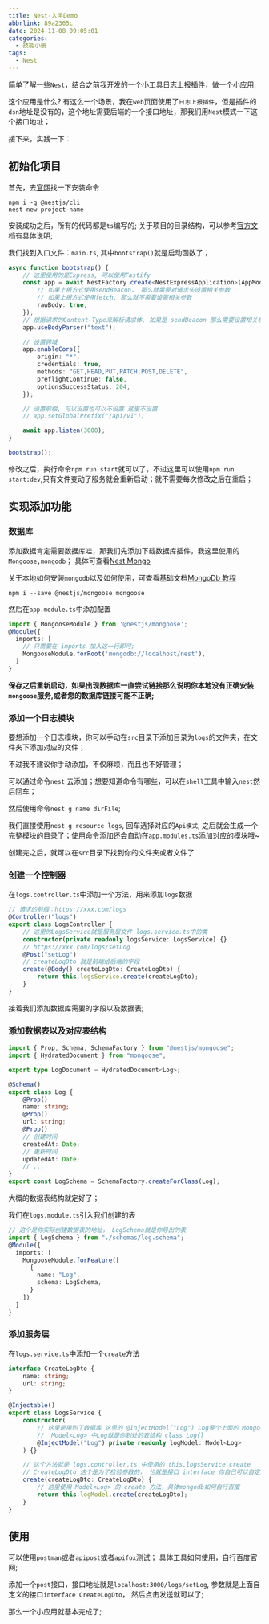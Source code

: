 ```yaml
---
title: Nest-入手Demo
abbrlink: 89a2365c
date: 2024-11-08 09:05:01
categories:
  - 技能小册
tags:
  - Nest
---
```


简单了解一些`Nest`，结合之前我开发的一个小工具[日志上报插件](https://docs.wangzevw.com/personal/log-reporting/v2.html)，做一个小应用;

这个应用是什么? 有这么一个场景，我在`web`页面使用了`日志上报插件`，但是插件的`dsn`地址是没有的，这个地址需要后端的一个接口地址，那我们用`Nest`模式一下这个接口地址；

接下来，实践一下：

## 初始化项目

首先，去[官网](https://docs.nestjs.com/)找一下安装命令

```shell
npm i -g @nestjs/cli
nest new project-name
```

安装成功之后，所有的代码都是`ts`编写的; 关于项目的目录结构，可以参考[官方文档](https://docs.nestjs.com/first-steps)有具体说明;

我们找到入口文件：`main.ts`, 其中`bootstrap()`就是启动函数了；

```ts
async function bootstrap() {
	// 这里使用的是Express, 可以使用Fastify
	const app = await NestFactory.create<NestExpressApplication>(AppModule, {
		// 如果上报方式使用sendBeacon， 那么就需要对请求头设置相关参数
		// 如果上报方式使用fetch, 那么就不需要设置相关参数
		rawBody: true,
	});
	// 根据请求的Content-Type来解析请求体, 如果是 sendBeacon 那么需要设置相关参数
	app.useBodyParser("text");

	// 设置跨域
	app.enableCors({
		origin: "*",
		credentials: true,
		methods: "GET,HEAD,PUT,PATCH,POST,DELETE",
		preflightContinue: false,
		optionsSuccessStatus: 204,
	});

	// 设置前缀, 可以设置也可以不设置 这里不设置
	// app.setGlobalPrefix("/api/v1");

	await app.listen(3000);
}

bootstrap();
```

修改之后，执行命令`npm run start`就可以了，不过这里可以使用`npm run start:dev`,只有文件变动了服务就会重新启动；就不需要每次修改之后在重启；

## 实现添加功能

### 数据库

添加数据肯定需要数据库哇，那我们先添加下载数据库插件，我这里使用的`Mongoose,mongodb`； 具体可查看[Nest Mongo](https://docs.nestjs.com/techniques/mongodb)

关于本地如何安装`mongodb`以及如何使用，可查看基础文档[MongoDb 教程](https://www.runoob.com/mongodb/mongodb-tutorial.html)

```shell
npm i --save @nestjs/mongoose mongoose
```

然后在`app.module.ts`中添加配置

```ts
import { MongooseModule } from '@nestjs/mongoose';
@Module({
  imports: [
    // 只需要在 imports 加入这一行即可;
    MongooseModule.forRoot('mongodb://localhost/nest'),
  ]
}
```

**保存之后重新启动，如果出现数据库一直尝试链接那么说明你本地没有正确安装`mongoose`服务,或者您的数据库链接可能不正确;**

### 添加一个日志模块

要想添加一个日志模块，你可以手动在`src`目录下添加目录为`logs`的文件夹，在文件夹下添加对应的文件；

不过我不建议你手动添加，不仅麻烦，而且也不好管理；

可以通过命令`nest` 去添加；想要知道命令有哪些，可以在`shell`工具中输入`nest`然后回车；

然后使用命令`nest g name dirFile`;

我们直接使用`nest g resource logs`, 回车选择对应的`Api模式`, 之后就会生成一个完整模块的目录了；使用命令添加还会自动在`app.modules.ts`添加对应的模块哦~

创建完之后，就可以在`src`目录下找到你的文件夹或者文件了

### 创建一个控制器

在`logs.controller.ts`中添加一个方法，用来添加`logs`数据

```ts
// 请求的前缀：https://xxx.com/logs
@Controller("logs")
export class LogsController {
	// 这里的LogsService就是服务层文件 logs.service.ts中的类
	constructor(private readonly logsService: LogsService) {}
	// https://xxx.com/logs/setLog
	@Post("setLog")
	// createLogDto 就是前端给后端的字段
	create(@Body() createLogDto: CreateLogDto) {
		return this.logsService.create(createLogDto);
	}
}
```

接着我们添加数据库需要的字段以及数据表;

### 添加数据表以及对应表结构

```ts
import { Prop, Schema, SchemaFactory } from "@nestjs/mongoose";
import { HydratedDocument } from "mongoose";

export type LogDocument = HydratedDocument<Log>;

@Schema()
export class Log {
	@Prop()
	name: string;
	@Prop()
	url: string;
	@Prop()
	// 创建时间
	createdAt: Date;
	// 更新时间
	updatedAt: Date;
	// ...
}
export const LogSchema = SchemaFactory.createForClass(Log);
```

大概的数据表结构就定好了；

我们在`logs.module.ts`引入我们创建的表

```ts
// 这个是你实际创建数据表的地址， LogSchema就是你导出的表
import { LogSchema } from "./schemas/log.schema";
@Module({
  imports: [
    MongooseModule.forFeature([
      {
        name: "Log",
        schema: LogSchema,
      }
    ])
  ]
}
```

### 添加服务层

在`logs.service.ts`中添加一个`create`方法

```ts
interface CreateLogDto {
	name: string;
	url: string;
}

@Injectable()
export class LogsService {
	constructor(
		// 这里是用到了数据库 这里的 @InjectModel("Log") Log要个上面的 MongooseModule.forFeature 中的name保持一致;
		//  Model<Log> 中Log就是你到处的表结构 class Log{}
		@InjectModel("Log") private readonly logModel: Model<Log>
	) {}

	// 这个方法就是 logs.controller.ts 中使用的 this.logsService.create
	// CreateLogDto 这个是为了检验参数的， 也就是接口 interface 你自己可以自定义
	create(createLogDto: CreateLogDto) {
		// 这里使用 Model<Log> 的 create 方法，具体mongodb如何自行百度
		return this.logModel.create(createLogDto);
	}
}
```

## 使用

可以使用`postman`或者`apipost`或者`apifox`测试； 具体工具如何使用，自行百度官网;

添加一个`post`接口，接口地址就是`localhost:3000/logs/setLog`, 参数就是上面自定义的接口`interface CreateLogDto`， 然后点击发送就可以了;

那么一个小应用就基本完成了;
